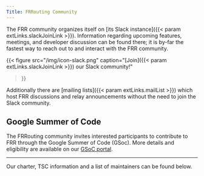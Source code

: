 ```yaml
---
Title: FRRouting Community
---
```


The FRR community organizes itself on [its Slack
instance]({{< param extLinks.slackJoinLink >}}).
Information regarding upcoming features, meetings, and developer discussion can
be found there; it is by-far the fastest way to reach out to and interact with
the FRR community.

{{< figure
	src="/img/icon-slack.png"
	caption="[Join]({{< param extLinks.slackJoinLink >}}) our Slack community!"
>}}

Additionally there are [mailing lists]({{< param extLinks.mailList >}})
which host FRR discussions and relay announcements without the need to join the
Slack community.

Google Summer of Code
---------------------

The FRRouting community invites interested participants to contribute to FRR
through the  Google Summer of Code (GSoc). More details and eligibility are
available on our [GSoC portal](https://frrouting.github.io/frr-gsoc/).

---

Our charter, TSC information and a list of maintainers can be found below.

